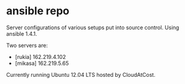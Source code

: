 ansible repo
============

Server configurations of various setups put into source control. Using ansible 1.4.1.

Two servers are:
* [rukia]  162.219.4.102
* [mikasa] 162.219.5.65

Currently running Ubuntu 12.04 LTS hosted by CloudAtCost.

